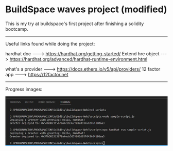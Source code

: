 # BuildSpace waves project (modified)

This is my try at buildspace's first project after finishing a solidity bootcamp.

---------------------

Useful links found while doing the project:

hardhat doc ---> https://hardhat.org/getting-started/
Extend hre object ---> https://hardhat.org/advanced/hardhat-runtime-environment.html

what's a provider ---> https://docs.ethers.io/v5/api/providers/
12 factor app ---> https://12factor.net



---------------------
Progress images:
 
![alt text](https://github.com/fede2442/buildspaceWavesProject/blob/main/ScreenShots/1.jpg?raw=true)

